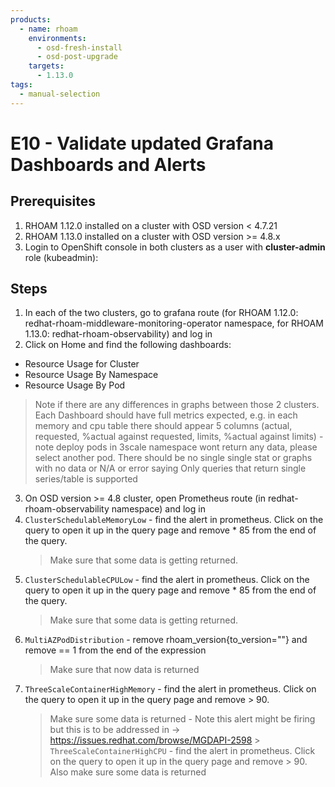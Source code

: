 ```yaml
---
products:
  - name: rhoam
    environments:
      - osd-fresh-install
      - osd-post-upgrade
    targets:
      - 1.13.0
tags:
  - manual-selection
---
```


# E10 - Validate updated Grafana Dashboards and Alerts

## Prerequisites

1. RHOAM 1.12.0 installed on a cluster with OSD version < 4.7.21
2. RHOAM 1.13.0 installed on a cluster with OSD version >= 4.8.x
3. Login to OpenShift console in both clusters as a user with **cluster-admin** role (kubeadmin):

## Steps

1. In each of the two clusters, go to grafana route (for RHOAM 1.12.0: redhat-rhoam-middleware-monitoring-operator namespace, for RHOAM 1.13.0: redhat-rhoam-observability) and log in
2. Click on Home and find the following dashboards:

- Resource Usage for Cluster
- Resource Usage By Namespace
- Resource Usage By Pod

> Note if there are any differences in graphs between those 2 clusters.
> Each Dashboard should have full metrics expected, e.g. in each memory and cpu table there should appear 5 columns (actual, requested, %actual against requested, limits, %actual against limits) - note deploy pods in 3scale namespace wont return any data, please select another pod.
> There should be no single single stat or graphs with no data or N/A or error saying Only queries that return single series/table is supported

3. On OSD version >= 4.8 cluster, open Prometheus route (in redhat-rhoam-observability namespace) and log in
4. `ClusterSchedulableMemoryLow` - find the alert in prometheus. Click on the query to open it up in the query page and remove \* 85 from the end of the query.
   > Make sure that some data is getting returned.
5. `ClusterSchedulableCPULow` - find the alert in prometheus. Click on the query to open it up in the query page and remove \* 85 from the end of the query.
   > Make sure that some data is getting returned.
6. `MultiAZPodDistribution` - remove rhoam_version{to_version=""} and remove == 1 from the end of the expression
   > Make sure that now data is returned
7. `ThreeScaleContainerHighMemory` - find the alert in prometheus. Click on the query to open it up in the query page and remove > 90.
   > Make sure some data is returned - Note this alert might be firing but this is to be addressed in -> https://issues.redhat.com/browse/MGDAPI-2598 > `ThreeScaleContainerHighCPU` - find the alert in prometheus. Click on the query to open it up in the query page and remove > 90.
   > Also make sure some data is returned

